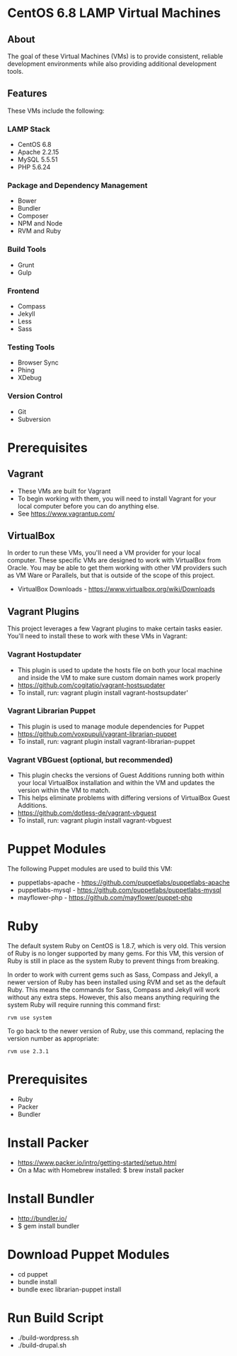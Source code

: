 # CentOS 6.8 LAMP Virtual Machines

## About
The goal of these Virtual Machines (VMs) is to provide consistent, reliable development environments while also providing additional development tools.

## Features
These VMs include the following:

### LAMP Stack
* CentOS 6.8
* Apache 2.2.15
* MySQL 5.5.51
* PHP 5.6.24

### Package and Dependency Management
* Bower
* Bundler
* Composer
* NPM and Node
* RVM and Ruby

### Build Tools
* Grunt
* Gulp

### Frontend
* Compass
* Jekyll
* Less
* Sass

### Testing Tools
* Browser Sync
* Phing
* XDebug

### Version Control
* Git
* Subversion

# Prerequisites

## Vagrant
* These VMs are built for Vagrant
* To begin working with them, you will need to install Vagrant for your local computer before you can do anything else. 
* See https://www.vagrantup.com/

## VirtualBox
In order to run these VMs, you'll need a VM provider for your local computer. These specific VMs are designed to work with VirtualBox from Oracle. You may be able to get them working with other VM providers such as VM Ware or Parallels, but that is outside of the scope of this project.

* VirtualBox Downloads - https://www.virtualbox.org/wiki/Downloads

## Vagrant Plugins
This project leverages a few Vagrant plugins to make certain tasks easier. You'll need to install these to work with these VMs in Vagrant:

### Vagrant Hostupdater
* This plugin is used to update the hosts file on both your local machine and inside the VM to make sure custom domain names work properly
* https://github.com/cogitatio/vagrant-hostsupdater
* To install, run: vagrant plugin install vagrant-hostsupdater'
    
### Vagrant Librarian Puppet
* This plugin is used to manage module dependencies for Puppet
* https://github.com/voxpupuli/vagrant-librarian-puppet
* To install, run: vagrant plugin install vagrant-librarian-puppet
    
### Vagrant VBGuest (optional, but recommended)
* This plugin checks the versions of Guest Additions running both within your local VirtualBox installation and within the VM and updates the version within the VM to match.
* This helps eliminate problems with differing versions of VirtualBox Guest Additions.
* https://github.com/dotless-de/vagrant-vbguest
* To install, run: vagrant plugin install vagrant-vbguest
    
# Puppet Modules
The following Puppet modules are used to build this VM:

* puppetlabs-apache - https://github.com/puppetlabs/puppetlabs-apache
* puppetlabs-mysql - https://github.com/puppetlabs/puppetlabs-mysql
* mayflower-php - https://github.com/mayflower/puppet-php

# Ruby
The default system Ruby on CentOS is 1.8.7, which is very old. This version of Ruby is no longer supported by many gems. For this VM, this version of Ruby is still in place as the system Ruby to prevent things from breaking.

In order to work with current gems such as Sass, Compass and Jekyll, a newer version of Ruby has been installed using RVM and set as the default Ruby. This means the commands for Sass, Compass and Jekyll will work without any extra steps. However, this also means anything requiring the system Ruby will require running this command first:

    rvm use system
    
To go back to the newer version of Ruby, use this command, replacing the version number as appropriate:

    rvm use 2.3.1




# Prerequisites
* Ruby
* Packer
* Bundler

# Install Packer
* https://www.packer.io/intro/getting-started/setup.html
* On a Mac with Homebrew installed: $ brew install packer

# Install Bundler
* http://bundler.io/
* $ gem install bundler

# Download Puppet Modules
* cd puppet
* bundle install
* bundle exec librarian-puppet install

# Run Build Script
* ./build-wordpress.sh
* ./build-drupal.sh
